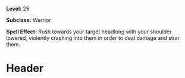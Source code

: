 <!-- TITLE: Skill: Bull Rush -->
<!-- SUBTITLE:  -->

**Level:** 29

**Subclass:** Warrior

**Spell Effect:** Rush towards your target headlong with your shoulder lowered, violently crashing into them in order to deal damage and stun them.

# Header